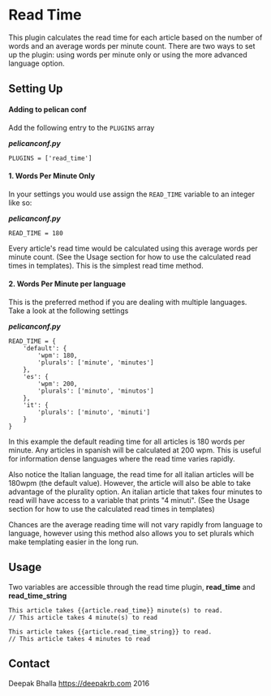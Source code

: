 Read Time
===================================

This plugin calculates the read time for each article based on the number of words and an average words per minute count. There are two ways to set up the plugin: using words per minute only or using the more advanced language option.

## Setting Up
#### Adding to pelican conf

Add the following entry to the `PLUGINS` array

***pelicanconf.py***
```
PLUGINS = ['read_time']
```

#### 1. Words Per Minute Only

In your settings you would use assign the `READ_TIME` variable to an integer like so:

***pelicanconf.py***
```
READ_TIME = 180
```

Every article's read time would  be calculated using this average words per minute count. (See the Usage section for how to use the calculated read times in templates). This is the simplest read time method.

#### 2. Words Per Minute per language

This is the preferred method if you are dealing with multiple languages. Take a look at the following settings


***pelicanconf.py***
```
READ_TIME = {
    'default': {
        'wpm': 180,
        'plurals': ['minute', 'minutes']
    },
    'es': {
        'wpm': 200,
        'plurals': ['minuto', 'minutos']
    },
    'it': {
    	'plurals': ['minuto', 'minuti']
	}
}
```


In this example the default reading time for all articles is 180 words per minute. Any articles in spanish will be calculated at 200 wpm. This is useful for information dense languages where the read time varies rapidly.

Also notice the Italian language, the read time for all italian articles will be 180wpm (the default value). However, the article will also be able to take advantage of the plurality option. An italian article that takes four minutes to read will have access to a variable that prints "4 minuti". (See the Usage section for how to use the calculated read times in templates)

Chances are the average reading time will not vary rapidly from language to language, however using this method also allows you to set plurals which make templating easier in the long run.

## Usage

Two variables are accessible through the read time plugin, **read_time** and **read_time_string**

```
This article takes {{article.read_time}} minute(s) to read.
// This article takes 4 minute(s) to read
```

```
This article takes {{article.read_time_string}} to read.
// This article takes 4 minutes to read
```

## Contact

Deepak Bhalla https://deepakrb.com 2016